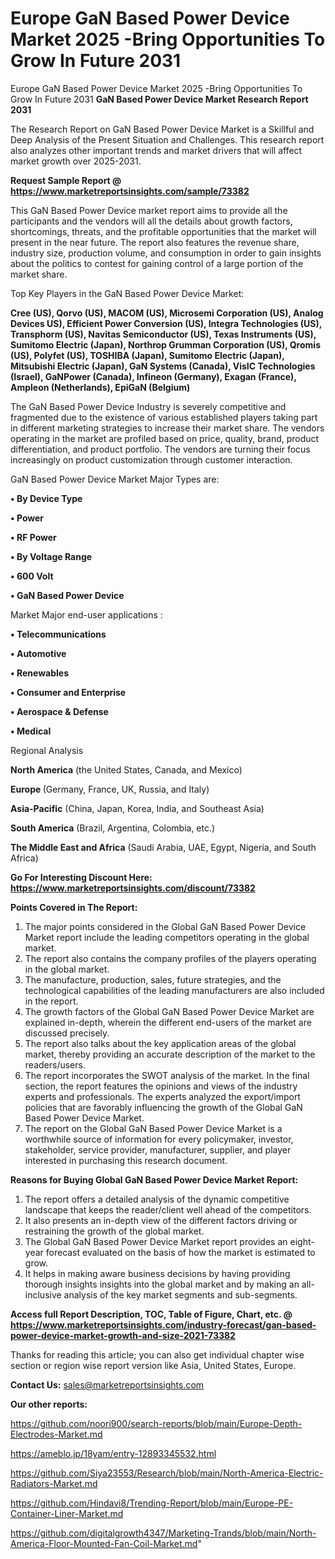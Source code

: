 # Europe GaN Based Power Device Market 2025 -Bring Opportunities To Grow In Future 2031
Europe GaN Based Power Device Market 2025 -Bring Opportunities To Grow In Future 2031
<strong>GaN Based Power Device Market Research Report 2031</strong>

The Research Report on GaN Based Power Device Market is a Skillful and Deep Analysis of the Present Situation and Challenges. This research report also analyzes other important trends and market drivers that will affect market growth over 2025-2031.

<strong>Request Sample Report @ <a href=https://www.marketreportsinsights.com/sample/73382>https://www.marketreportsinsights.com/sample/73382</a></strong>

This GaN Based Power Device market report aims to provide all the participants and the vendors will all the details about growth factors, shortcomings, threats, and the profitable opportunities that the market will present in the near future. The report also features the revenue share, industry size, production volume, and consumption in order to gain insights about the politics to contest for gaining control of a large portion of the market share.

Top Key Players in the GaN Based Power Device Market:

<strong>Cree (US), Qorvo (US), MACOM (US), Microsemi Corporation (US), Analog Devices US), Efficient Power Conversion (US), Integra Technologies (US), Transphorm (US), Navitas Semiconductor (US), Texas Instruments (US), Sumitomo Electric (Japan), Northrop Grumman Corporation (US), Qromis (US), Polyfet (US), TOSHIBA (Japan), Sumitomo Electric (Japan), Mitsubishi Electric (Japan), GaN Systems (Canada), VisIC Technologies (Israel), GaNPower (Canada), Infineon (Germany), Exagan (France), Ampleon (Netherlands), EpiGaN (Belgium)</strong>

The GaN Based Power Device Industry is severely competitive and fragmented due to the existence of various established players taking part in different marketing strategies to increase their market share. The vendors operating in the market are profiled based on price, quality, brand, product differentiation, and product portfolio. The vendors are turning their focus increasingly on product customization through customer interaction.

GaN Based Power Device Market Major Types are:

<strong>• By Device Type

• Power

• RF Power

• By Voltage Range

• 600 Volt

• GaN Based Power Device</strong>

Market Major end-user applications :

<strong>• Telecommunications

• Automotive

• Renewables

• Consumer and Enterprise

• Aerospace & Defense

• Medical</strong>

Regional Analysis

</u><strong><b>North America</b></strong> (the United States, Canada, and Mexico)

<strong><b>Europe </b></strong>(Germany, France, UK, Russia, and Italy)

<strong><b>Asia-Pacific</b></strong> (China, Japan, Korea, India, and Southeast Asia)

<strong><b>South America</b></strong> (Brazil, Argentina, Colombia, etc.)

<strong><b>The Middle East and Africa</b></strong> (Saudi Arabia, UAE, Egypt, Nigeria, and South Africa)

<strong>Go For Interesting Discount Here: <a href=https://www.marketreportsinsights.com/discount/73382>https://www.marketreportsinsights.com/discount/73382</a></strong>

<strong>Points Covered in The Report:</strong>
<ol>
  <li>The major points considered in the Global GaN Based Power Device Market report include the leading competitors operating in the global market.</li>
  <li>The report also contains the company profiles of the players operating in the global market.</li>
  <li>The manufacture, production, sales, future strategies, and the technological capabilities of the leading manufacturers are also included in the report.</li>
  <li>The growth factors of the Global GaN Based Power Device Market are explained in-depth, wherein the different end-users of the market are discussed precisely.</li>
  <li>The report also talks about the key application areas of the global market, thereby providing an accurate description of the market to the readers/users.</li>
  <li>The report incorporates the SWOT analysis of the market. In the final section, the report features the opinions and views of the industry experts and professionals. The experts analyzed the export/import policies that are favorably influencing the growth of the Global GaN Based Power Device Market.</li>
  <li>The report on the Global GaN Based Power Device Market is a worthwhile source of information for every policymaker, investor, stakeholder, service provider, manufacturer, supplier, and player interested in purchasing this research document.</li>
</ol>
<strong>Reasons for Buying Global GaN Based Power Device Market Report:</strong>

<ol>
  <li>The report offers a detailed analysis of the dynamic competitive landscape that keeps the reader/client well ahead of the competitors.</li>
  <li>It also presents an in-depth view of the different factors driving or restraining the growth of the global market.</li>
  <li>The Global GaN Based Power Device Market report provides an eight-year forecast evaluated on the basis of how the market is estimated to grow.</li>
  <li>It helps in making aware business decisions by having providing thorough insights insights into the global market and by making an all-inclusive analysis of the key market segments and sub-segments.</li>
</ol>
<strong>Access full Report Description, TOC, Table of Figure, Chart, etc. @ <a href=https://www.marketreportsinsights.com/industry-forecast/gan-based-power-device-market-growth-and-size-2021-73382>https://www.marketreportsinsights.com/industry-forecast/gan-based-power-device-market-growth-and-size-2021-73382</a></strong>


Thanks for reading this article; you can also get individual chapter wise section or region wise report version like Asia, United States, Europe.

<strong>Contact Us:</strong>
sales@marketreportsinsights.com

<strong>Our other reports:</strong>

<a href=https://github.com/noori900/search-reports/blob/main/Europe-Depth-Electrodes-Market.md>https://github.com/noori900/search-reports/blob/main/Europe-Depth-Electrodes-Market.md</a>

<a href=https://ameblo.jp/18yam/entry-12893345532.html>https://ameblo.jp/18yam/entry-12893345532.html</a>

<a href=https://github.com/Siya23553/Research/blob/main/North-America-Electric-Radiators-Market.md>https://github.com/Siya23553/Research/blob/main/North-America-Electric-Radiators-Market.md</a>

<a href=https://github.com/Hindavi8/Trending-Report/blob/main/Europe-PE-Container-Liner-Market.md>https://github.com/Hindavi8/Trending-Report/blob/main/Europe-PE-Container-Liner-Market.md</a>

<a href=https://github.com/digitalgrowth4347/Marketing-Trands/blob/main/North-America-Floor-Mounted-Fan-Coil-Market.md>https://github.com/digitalgrowth4347/Marketing-Trands/blob/main/North-America-Floor-Mounted-Fan-Coil-Market.md</a>"
